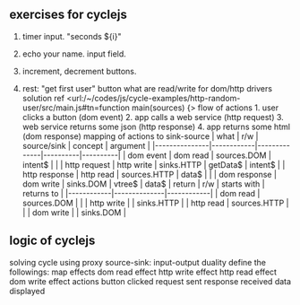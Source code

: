 
## exercises for cyclejs

1. timer input. "seconds ${i}"

2. echo your name. input field.

3. increment, decrement buttons. 

4. rest: "get first user" button
	what are read/write for dom/http drivers
	solution
		ref
			<url:/~/codes/js/cycle-examples/http-random-user/src/main.js#tn=function main(sources) {>
		flow of actions
			1. user clicks a button (dom event)
			2. app calls a web service (http request)
			3. web service returns some json (http response)
			4. app returns some html (dom response)
		mapping of actions to sink-source
			| what          | r/w        | source/sink  | concept  | argument |
			|---------------|------------|--------------|----------|----------|
			| dom event     | dom read   | sources.DOM  | intent$  |          |
			| http request  | http write | sinks.HTTP   | getData$ | intent$  |
			| http response | http read  | sources.HTTP | data$    |          |
			| dom response  | dom write  | sinks.DOM    | vtree$   | data$    |
		return
			| r/w        | starts with  | returns to |
			|------------|--------------|------------|
			| dom read   | sources.DOM  |            |
			| http write |              | sinks.HTTP |
			| http read  | sources.HTTP |            |
			| dom write  |              | sinks.DOM  |

## logic of cyclejs

solving cycle using proxy
source-sink: input-output duality
define the followings:
	map effects
		dom read effect
		http write effect
		http read effect
		dom write effect
	actions
		button clicked
		request sent
		response received
		data displayed
	
